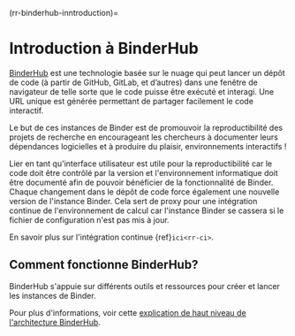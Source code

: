(rr-binderhub-inntroduction)=
# Introduction à BinderHub

[BinderHub](https://binderhub.readthedocs.io/en/latest/index.html) est une technologie basée sur le nuage qui peut lancer un dépôt de code (à partir de GitHub, GitLab, et d’autres) dans une fenêtre de navigateur de telle sorte que le code puisse être exécuté et interagi. Une URL unique est générée permettant de partager facilement le code interactif.

Le but de ces instances de Binder est de promouvoir la reproductibilité des projets de recherche en encourageant les chercheurs à documenter leurs dépendances logicielles et à produire du plaisir, environnements interactifs !

Lier en tant qu'interface utilisateur est utile pour la reproductibilité car le code doit être contrôlé par la version et l'environnement informatique doit être documenté afin de pouvoir bénéficier de la fonctionnalité de Binder. Chaque changement dans le dépôt de code force également une nouvelle version de l'instance Binder. Cela sert de proxy pour une intégration continue de l'environnement de calcul car l'instance Binder se cassera si le fichier de configuration n'est pas mis à jour.

En savoir plus sur l'intégration continue {ref}`ici<rr-ci>`.

## Comment fonctionne BinderHub?

BinderHub s'appuie sur différents outils et ressources pour créer et lancer les instances de Binder.

Pour plus d'informations, voir cette [explication de haut niveau de l'architecture BinderHub](https://binderhub.readthedocs.io/en/latest/overview.html).
